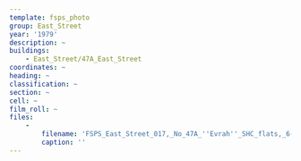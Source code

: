 ```yaml
---
template: fsps_photo
group: East_Street
year: '1979'
description: ~
buildings:
    - East_Street/47A_East_Street
coordinates: ~
heading: ~
classification: ~
section: ~
cell: ~
film_roll: ~
files:
    -
        filename: 'FSPS_East_Street_017,_No_47A_''Evrah''_SHC_flats,_6-5-E,_1979.png'
        caption: ''
---
```

